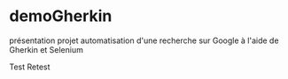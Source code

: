 # demoGherkin
présentation projet automatisation d'une recherche sur Google à l'aide de Gherkin et Selenium

Test 
Retest
